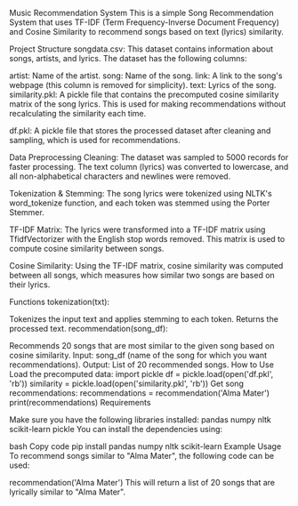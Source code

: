 Music Recommendation System
This is a simple Song Recommendation System that uses TF-IDF (Term Frequency-Inverse Document Frequency) and Cosine Similarity to recommend songs based on text (lyrics) similarity.

Project Structure
songdata.csv: This dataset contains information about songs, artists, and lyrics. The dataset has the following columns:

artist: Name of the artist.
song: Name of the song.
link: A link to the song's webpage (this column is removed for simplicity).
text: Lyrics of the song.
similarity.pkl: A pickle file that contains the precomputed cosine similarity matrix of the song lyrics. This is used for making recommendations without recalculating the similarity each time.

df.pkl: A pickle file that stores the processed dataset after cleaning and sampling, which is used for recommendations.

Data Preprocessing
Cleaning: The dataset was sampled to 5000 records for faster processing. The text column (lyrics) was converted to lowercase, and all non-alphabetical characters and newlines were removed.

Tokenization & Stemming: The song lyrics were tokenized using NLTK's word_tokenize function, and each token was stemmed using the Porter Stemmer.

TF-IDF Matrix: The lyrics were transformed into a TF-IDF matrix using TfidfVectorizer with the English stop words removed. This matrix is used to compute cosine similarity between songs.

Cosine Similarity: Using the TF-IDF matrix, cosine similarity was computed between all songs, which measures how similar two songs are based on their lyrics.

Functions
tokenization(txt):

Tokenizes the input text and applies stemming to each token.
Returns the processed text.
recommendation(song_df):

Recommends 20 songs that are most similar to the given song based on cosine similarity.
Input: song_df (name of the song for which you want recommendations).
Output: List of 20 recommended songs.
How to Use
Load the precomputed data:
import pickle
df = pickle.load(open('df.pkl', 'rb'))
similarity = pickle.load(open('similarity.pkl', 'rb'))
Get song recommendations:
recommendations = recommendation('Alma Mater')
print(recommendations)
Requirements

Make sure you have the following libraries installed:
pandas
numpy
nltk
scikit-learn
pickle
You can install the dependencies using:

bash
Copy code
pip install pandas numpy nltk scikit-learn
Example Usage
To recommend songs similar to "Alma Mater", the following code can be used:

recommendation('Alma Mater')
This will return a list of 20 songs that are lyrically similar to "Alma Mater".
